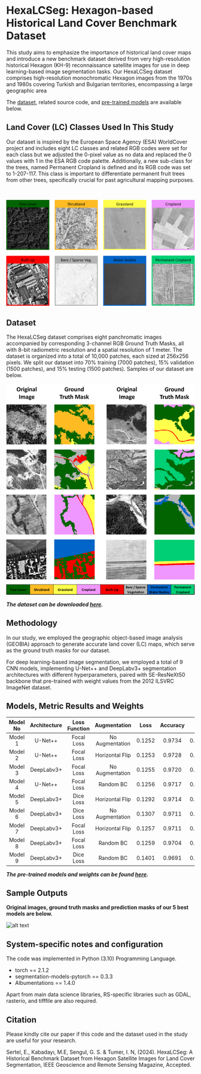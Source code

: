 
# HexaLCSeg: Hexagon-based Historical Land Cover Benchmark Dataset

This study aims to emphasize the importance of historical land cover maps and introduce a new benchmark dataset derived from very high-resolution historical Hexagon (KH-9) reconnaissance satellite images for use in deep learning-based image segmentation tasks. Our HexaLCSeg dataset comprises high-resolution monochromatic Hexagon images from the 1970s and 1980s covering Turkish and Bulgarian territories, encompassing a large geographic area

The [dataset](https://drive.google.com/drive/folders/1AFr_BmqigvoyIRBMMseiTRDteJY1Jr2C?usp=sharing), related source code, and [pre-trained models](https://drive.google.com/drive/folders/1ujpK2IrRCaANYtHfgHqpzk-kIK55Hmit?usp=drive_link) are available below.


Land Cover (LC) Classes Used In This Study
----------------------

Our dataset is inspired by the European Space Agency (ESA) WorldCover project and includes eight LC classes and related RGB codes were set for each class but we adjusted the 0-pixel value as no data and replaced the 0 values with 1 in the ESA RGB code palette.
Additionally, a new sub-class for the trees, named Permanent Cropland is defined and its RGB code was set to 1-207-117. This class is important to differentiate permanent fruit trees from other trees, specifically crucial for past agricultural mapping purposes.

<br>

![alt text](LC_Classes.png)

Dataset
---------------------

The HexaLCSeg dataset comprises eight panchromatic images accompanied by corresponding 3-channel RGB Ground Truth Masks, all with 8-bit radiometric resolution and a spatial resolution of 1 meter. The dataset is organized into a total of 10,000 patches, each sized at 256x256 pixels. 
We split our dataset into 70% training (7000 patches), 15% validation (1500 patches), and 15% testing (1500 patches). Samples of our dataset are below.

![alt text](Patch_Samples.png)

***The dataset can be downloaded [here](https://drive.google.com/drive/folders/1AFr_BmqigvoyIRBMMseiTRDteJY1Jr2C?usp=sharing).***

Methodology
---------------------
In our study, we employed the geographic object-based image analysis (GEOBIA) approach to generate accurate land cover (LC) maps, which serve as the ground truth masks for our dataset. 

For deep learning-based image segmentation, we employed a total of 9 CNN models, implementing U-Net++ and DeepLabv3+ segmentation architectures with different hyperparameters, paired with SE-ResNeXt50 backbone that pre-trained with weight values from the 2012 ILSVRC ImageNet dataset.


Models, Metric Results and Weights
---------------------


| Model No          | Architecture | Loss Function |      Augmentation      | Loss   | Accuracy | IoU    | F-1 Score | Precision | Recall  
|:-----------------:|:------------:|:-------------:|:----------------------:|:------:|:--------:|:------:|:---------:|:---------:|:-------:|
| Model 1           |   U-Net++    |  Focal Loss   |    No Augmentation     | 0.1252 |  0.9734  | 0.8052 |   0.8804  |   0.8805  | 0.8803  | 
| Model 2           |   U-Net++    |  Focal Loss   |    Horizontal Flip     | 0.1253 |  0.9728  | 0.8008 |   0.8776  |   0.8778  | 0.8774  | 
| Model 3           | DeepLabv3+   |  Focal Loss   |    No Augmentation     | 0.1255 |  0.9720  | 0.7959 |   0.8739  |   0.8744  | 0.8734  | 
| Model 4           |   U-Net++    |  Focal Loss   |    Random BC           | 0.1256 |  0.9717  | 0.7938 |   0.8725  |   0.8727  | 0.8723  | 
| Model 5           | DeepLabv3+   |   Dice Loss   |    Horizontal Flip     | 0.1292 |  0.9714  | 0.7928 |   0.8714  |   0.8717  | 0.8711  | 
| Model 6           | DeepLabv3+   |   Dice Loss   |    No Augmentation     | 0.1307 |  0.9711  | 0.7906 |   0.8699  |   0.8702  | 0.8697  | 
| Model 7           | DeepLabv3+   |   Focal Loss  |    Horizontal Flip     | 0.1257 |  0.9711  | 0.7897 |   0.8698  |   0.8704  | 0.8692  | 
| Model 8           | DeepLabv3+   |   Focal Loss  |    Random BC           | 0.1259 |  0.9704  | 0.7871 |   0.8667  |   0.8673  | 0.8662  | 
| Model 9           | DeepLabv3+   |   Dice Loss   |    Random BC           | 0.1401 |  0.9691  | 0.7793 |   0.8608  |  0.8612   | 0.8604  | 

***The pre-trained models and weights can be found [here](https://drive.google.com/drive/folders/1ujpK2IrRCaANYtHfgHqpzk-kIK55Hmit?usp=drive_link).***



Sample Outputs
---------------------
**Original images, ground truth masks and prediction masks of our 5 best models are below.**


![alt text](Visual_Results.png)


System-specific notes and configuration
---------------------
The code was implemented in Python (3.10) Programming Language.

 - torch == 2.1.2
 - segmentation-models-pytorch == 0.3.3
 - Albumentations == 1.4.0

Apart from main data science libraries, RS-specific libraries such as GDAL, rasterio, and tifffile are also required.


Citation
---------------------
Please kindly cite our paper if this code and the dataset used in the study are useful for your research.

Sertel, E., Kabadayı, M.E, Sengul, G. S. & Tumer, I. N, (2024). HexaLCSeg: A Historical Benchmark Dataset from Hexagon Satellite Images for Land Cover Segmentation, IEEE Geoscience and Remote Sensing Magazine, Accepted.



